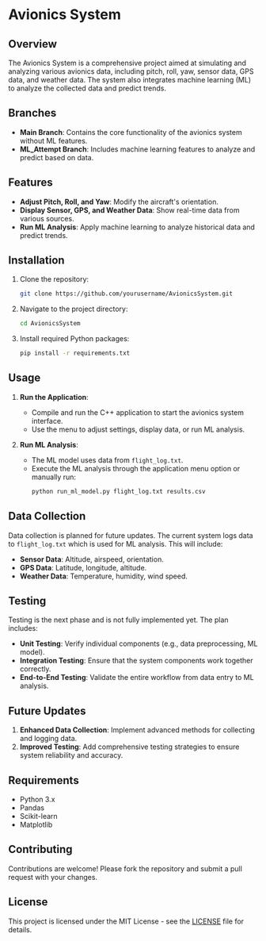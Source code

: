 # Avionics System

## Overview

The Avionics System is a comprehensive project aimed at simulating and analyzing various avionics data, including pitch, roll, yaw, sensor data, GPS data, and weather data. The system also integrates machine learning (ML) to analyze the collected data and predict trends.

## Branches

- **Main Branch**: Contains the core functionality of the avionics system without ML features.
- **ML_Attempt Branch**: Includes machine learning features to analyze and predict based on data.

## Features

- **Adjust Pitch, Roll, and Yaw**: Modify the aircraft's orientation.
- **Display Sensor, GPS, and Weather Data**: Show real-time data from various sources.
- **Run ML Analysis**: Apply machine learning to analyze historical data and predict trends.

## Installation

1. Clone the repository:
    ```bash
    git clone https://github.com/yourusername/AvionicsSystem.git
    ```
2. Navigate to the project directory:
    ```bash
    cd AvionicsSystem
    ```
3. Install required Python packages:
    ```bash
    pip install -r requirements.txt
    ```

## Usage

1. **Run the Application**:
    - Compile and run the C++ application to start the avionics system interface.
    - Use the menu to adjust settings, display data, or run ML analysis.

2. **Run ML Analysis**:
    - The ML model uses data from `flight_log.txt`.
    - Execute the ML analysis through the application menu option or manually run:
      ```bash
      python run_ml_model.py flight_log.txt results.csv
      ```

## Data Collection

Data collection is planned for future updates. The current system logs data to `flight_log.txt` which is used for ML analysis. This will include:
- **Sensor Data**: Altitude, airspeed, orientation.
- **GPS Data**: Latitude, longitude, altitude.
- **Weather Data**: Temperature, humidity, wind speed.

## Testing

Testing is the next phase and is not fully implemented yet. The plan includes:
- **Unit Testing**: Verify individual components (e.g., data preprocessing, ML model).
- **Integration Testing**: Ensure that the system components work together correctly.
- **End-to-End Testing**: Validate the entire workflow from data entry to ML analysis.

## Future Updates

1. **Enhanced Data Collection**: Implement advanced methods for collecting and logging data.
2. **Improved Testing**: Add comprehensive testing strategies to ensure system reliability and accuracy.

## Requirements

- Python 3.x
- Pandas
- Scikit-learn
- Matplotlib

## Contributing

Contributions are welcome! Please fork the repository and submit a pull request with your changes.

## License

This project is licensed under the MIT License - see the [LICENSE](LICENSE) file for details.

